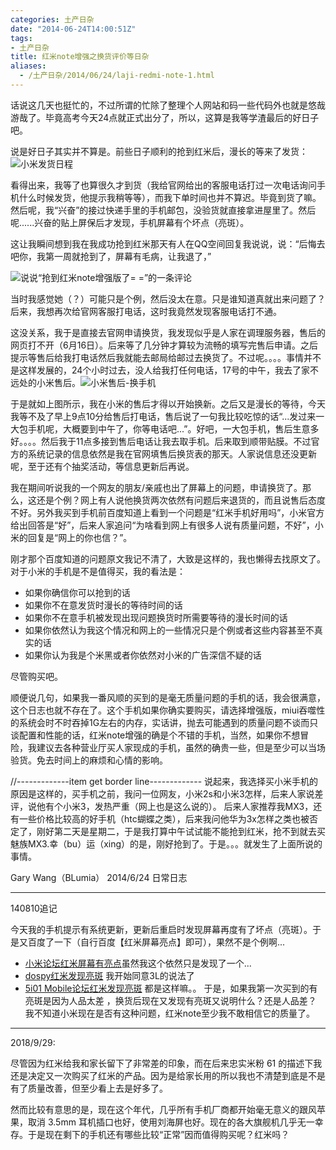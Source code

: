 ```yaml
---
categories: 土产日杂
date: "2014-06-24T14:00:51Z"
tags:
- 土产日杂
title: 红米note增强之换货评价等日杂
aliases:
  - /土产日杂/2014/06/24/laji-redmi-note-1.html
---
```

话说这几天也挺忙的，不过所谓的忙除了整理个人网站和码一些代码外也就是悠哉游哉了。毕竟高考今天24点就正式出分了，所以，这算是我等学渣最后的好日子吧。

说是好日子其实并不算是。前些日子顺利的抢到红米后，漫长的等来了发货：
![小米发货日程](https://blumia.github.io/media/redmi.png)

看得出来，我等了也算很久才到货（我给官网给出的客服电话打过一次电话询问手机什么时候发货，他提示我稍等等），而我下单时间也并不算迟。毕竟到货了嘛。然后呢，<!--more-->我“兴奋”的接过快递手里的手机邮包，没验货就直接拿进屋里了。然后呢......兴奋的贴上屏保后才发现，手机屏幕有个坏点（亮斑）。

这让我瞬间想到我在我成功抢到红米那天有人在QQ空间回复我说说，说：“后悔去吧你，我第一周就抢到了，屏幕有毛病，让我退了，”

![说说“抢到红米note增强版了= =”的一条评论](https://blumia.github.io/media/redmi_dontbuy.png)

当时我感觉她（？）可能只是个例，然后没太在意。只是谁知道真就出来问题了？后来，我想再次给官网客服打电话，这时我竟然发现客服电话打不通。

这没关系，我于是直接去官网申请换货，我发现似乎是人家在调理服务器，售后的网页打不开（6月16日）。后来等了几分钟才算较为流畅的填写完售后申请。之后提示等售后给我打电话然后我就能去邮局给邮过去换货了。不过呢。。。。事情并不是这样发展的，24个小时过去，没人给我打任何电话，17号的中午，我去了家不远处的小米售后。![小米售后-换手机](https://blumia.github.io/media/redmi_fix.jpg)

于是就如上图所示，我在小米的售后才得以开始换新。之后又是漫长的等待，今天我等不及了早上9点10分给售后打电话，售后说了一句我比较吃惊的话“...发过来一大包手机呢，大概要到中午了，你等电话吧...”。好吧，一大包手机，售后生意多好。。。。然后我于11点多接到售后电话让我去取手机。后来取到顺带贴膜。不过官方的系统记录的信息依然是我在官网填售后换货表的那天。人家说信息还没更新呢，至于还有个抽奖活动，等信息更新后再说。

我在期间听说我的一个网友的朋友/亲戚也出了屏幕上的问题，申请换货了。那么，这还是个例？网上有人说他换货两次依然有问题后来退货的，而且说售后态度不好。另外我买到手机前百度知道上看到一个问题是“红米手机好用吗”，小米官方给出回答是“好”，后来人家追问“为啥看到网上有很多人说有质量问题，不好”，小米的回复是“网上的你也信？”。

刚才那个百度知道的问题原文我记不清了，大致是这样的，我也懒得去找原文了。对于小米的手机是不是值得买，我的看法是：

 * 如果你确信你可以抢到的话
 * 如果你不在意发货时漫长的等待时间的话
 * 如果你不在意手机被发现出现问题换货时所需要等待的漫长时间的话
 * 如果你依然认为我这个情况和网上的一些情况只是个例或者这些内容甚至不真实的话
 * 如果你认为我是个米黑或者你依然对小米的广告深信不疑的话

尽管购买吧。

顺便说几句，如果我一番风顺的买到的是毫无质量问题的手机的话，我会很满意，这个日志也就不存在了。这个手机如果你确实要购买，请选择增强版，miui吞噬性的系统会时不时吞掉1G左右的内存，实话讲，抛去可能遇到的质量问题不谈而只谈配置和性能的话，红米note增强的确是个不错的手机，当然，如果你不想冒险，我建议去各种营业厅买人家现成的手机，虽然的确贵一些，但是至少可以当场验货。免去时间上的麻烦和心情的影响。

//-------------item get border line-------------
说起来，我选择买小米手机的原因是这样的，买手机之前，我问一位网友，小米2s和小米3怎样，后来人家说差评，说他有个小米3，发热严重（网上也是这么说的）。 后来人家推荐我MX3，还有一些价格比较高的好手机（htc蝴蝶之类），后来我问他华为3x怎样之类也被否定了，刚好第二天是星期二，于是我打算中午试试能不能抢到红米，抢不到就去买魅族MX3.幸（bu）运（xing）的是，刚好抢到了。于是。。。就发生了上面所说的事情。

Gary Wang（BLumia）
2014/6/24 日常日志

----------------------------

140810追记

今天我的手机提示有系统更新，更新后重启时发现屏幕再度有了坏点（亮斑）。于是又百度了一下（自行百度【红米屏幕亮点】即可），果然不是个例啊...
 - [小米论坛红米屏幕有亮点](http://bbs.xiaomi.cn/thread-8241978-1-1.html)虽然我这个依然只是发现了一个...
 - [dospy红米发现亮斑](http://bbs.dospy.com/thread-16638184-1-492-1.html) 我开始同意3L的说法了
 - [5i01 Mobile论坛红米发现亮斑](http://www.5i01.cn/topicdetail.php?f=634&amp;t=3688219) 都是这样嘛。。
于是，如果我第一次买到的有亮斑是因为人品太差 ，换货后现在又发现有亮斑又说明什么？还是人品差？
我不知道小米现在是否有这种问题，红米note至少我不敢相信它的质量了。

------------

2018/9/29: 

尽管因为红米给我和家长留下了非常差的印象，而在后来忠实米粉 61 的描述下我还是决定又一次购买了红米的产品。因为是给家长用的所以我也不清楚到底是不是有了质量改善，但至少看上去是好多了。

然而比较有意思的是，现在这个年代，几乎所有手机厂商都开始毫无意义的跟风苹果，取消 3.5mm 耳机插口也好，使用刘海屏也好。现在的各大旗舰机几乎无一幸存。于是现在剩下的手机还有哪些比较“正常”因而值得购买呢？红米吗？
